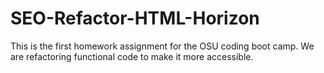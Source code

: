 # SEO-Refactor-HTML-Horizon
This is the first homework assignment for the OSU coding boot camp. We are refactoring functional code to make it more accessible. 
